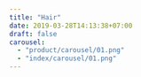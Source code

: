 ```yaml
---
title: "Hair"
date: 2019-03-28T14:13:38+07:00
draft: false
carousel:
  - "product/carousel/01.png"
  - "index/carousel/01.png"
---
```


